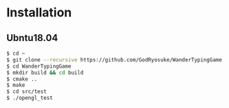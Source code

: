 # Installation
## Ubntu18.04
```bash
$ cd ~
$ git clone --recursive https://github.com/GodRyosuke/WanderTypingGame.git
$ cd WanderTypingGame
$ mkdir build && cd build
$ cmake ..
$ make
$ cd src/test
$ ./opengl_test
```
